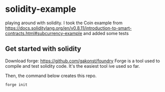 # solidity-example
playing around with solidity. I took the Coin example from https://docs.soliditylang.org/en/v0.8.11/introduction-to-smart-contracts.html#subcurrency-example 
and added some tests

## Get started with solidity 
Download forge: https://github.com/gakonst/foundry
Forge is a tool used to compile and test solidity code. It's the easiest tool ive used so far.

Then, the command below creates this repo.
```
forge init
```


